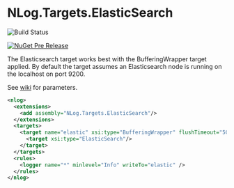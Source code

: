 NLog.Targets.ElasticSearch 
==========================

<img src="https://ci.appveyor.com/api/projects/status/53pvt1ao61hd3ym2/branch/master?retina=true" alt="Build Status"/>

[![NuGet Pre Release](https://img.shields.io/nuget/vpre/NLog.Targets.ElasticSearch.svg)](https://www.nuget.org/packages/NLog.Targets.ElasticSearch)


The Elasticsearch target works best with the BufferingWrapper target applied. By default the target assumes an Elasticsearch node is running on the localhost on port 9200.

See [wiki](https://github.com/ReactiveMarkets/NLog.Targets.ElasticSearch/wiki) for parameters.

```xml
<nlog>
  <extensions>
    <add assembly="NLog.Targets.ElasticSearch"/>
  </extensions>
  <targets>
    <target name="elastic" xsi:type="BufferingWrapper" flushTimeout="5000">
  	  <target xsi:type="ElasticSearch"/>
    </target>
  </targets>
  <rules>
    <logger name="*" minlevel="Info" writeTo="elastic" />
  </rules>
</nlog>
```
